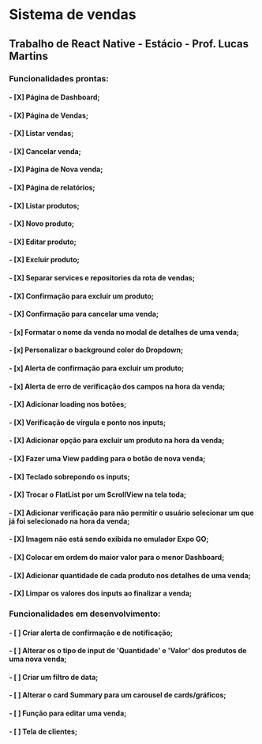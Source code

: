 # Sistema de vendas

## Trabalho de React Native - Estácio - Prof. Lucas Martins

### Funcionalidades prontas: 
  #### - [X] Página de Dashboard;
  #### - [X] Página de Vendas;
  #### - [X] Listar vendas;
  #### - [X] Cancelar venda;
  #### - [X] Página de Nova venda;
  #### - [X] Página de relatórios;
  #### - [X] Listar produtos;
  #### - [X] Novo produto;
  #### - [X] Editar produto;
  #### - [X] Excluir produto;
  #### - [X] Separar services e repositories da rota de vendas;
  #### - [X] Confirmação para excluir um produto;
  #### - [X] Confirmação para cancelar uma venda;
  #### - [x] Formatar o nome da venda no modal de detalhes de uma venda;
  #### - [x] Personalizar o background color do Dropdown;
  #### - [x] Alerta de confirmação para excluir um produto;
  #### - [x] Alerta de erro de verificação dos campos na hora da venda;
  #### - [X] Adicionar loading nos botões;
  #### - [X] Verificação de vírgula e ponto nos inputs;
  #### - [X] Adicionar opção para excluir um produto na hora da venda;
  #### - [X] Fazer uma View padding para o botão de nova venda;
  #### - [X] Teclado sobrepondo os inputs;
  #### - [X] Trocar o FlatList por um ScrollView na tela toda;
  #### - [X] Adicionar verificação para não permitir o usuário selecionar um que já foi selecionado na hora da venda;
  #### - [X] Imagem não está sendo exibida no emulador Expo GO;
  #### - [X] Colocar em ordem do maior valor para o menor Dashboard;
  #### - [X] Adicionar quantidade de cada produto nos detalhes de uma venda;
  #### - [X] Limpar os valores dos inputs ao finalizar a venda;

### Funcionalidades em desenvolvimento: 
  #### - [ ] Criar alerta de confirmação e de notificação;
  #### - [ ] Alterar os o tipo de input de 'Quantidade' e 'Valor' dos produtos de uma nova venda;
  #### - [ ] Criar um filtro de data;

  #### - [ ] Alterar o card Summary para um carousel de cards/gráficos;
  #### - [ ] Função para editar uma venda;
  #### - [ ] Tela de clientes;
  